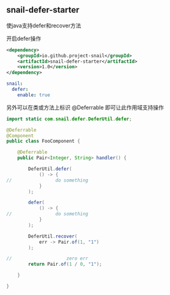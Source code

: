 ## snail-defer-starter 

使java支持defer和recover方法

开启defer操作

```xml
<dependency>
    <groupId>io.github.project-snail</groupId>
    <artifactId>snail-defer-starter</artifactId>
    <version>1.0</version>
</dependency>
```

```yaml
snail:
  defer:
    enable: true
```
另外可以在类或方法上标识 @Deferrable 即可让此作用域支持操作


```java
import static com.snail.defer.DeferUtil.defer;

@Deferrable
@Component
public class FooComponent {

    @Deferrable
    public Pair<Integer, String> handler() {

        DeferUtil.defer(
            () -> {
//                do something
            }
        );

        defer(
            () -> {
//                do something
            }
        );

        DeferUtil.recover(
            err -> Pair.of(1, "1")
        );

//                    zero err
        return Pair.of(1 / 0, "1");

    }

}
```